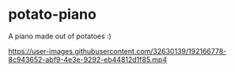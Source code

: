 # potato-piano
A piano made out of potatoes :) 

https://user-images.githubusercontent.com/32630139/192166778-8c943652-abf9-4e3e-9292-eb44812d1f85.mp4

